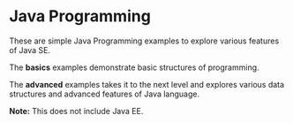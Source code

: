 # Java Programming

These are simple Java Programming examples to explore various features of Java SE.

The **basics** examples demonstrate basic structures of programming.

The **advanced** examples takes it to the next level and explores various data structures and advanced features of Java language.

**Note:** This does not include Java EE. 
